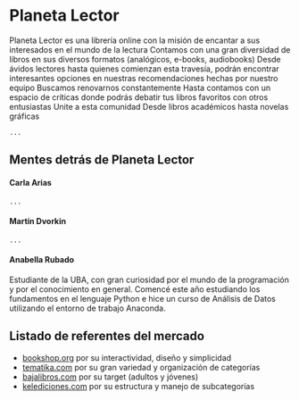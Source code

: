 # Planeta Lector

Planeta Lector es una librería online con la misión de encantar a sus interesados en el mundo de la lectura
Contamos con una gran diversidad de libros en sus diversos formatos (analógicos, e-books, audiobooks)
Desde ávidos lectores hasta quienes comienzan esta travesía, podrán encontrar interesantes opciones en nuestras recomendaciones hechas por nuestro equipo
Buscamos renovarnos constantemente
Hasta contamos con un espacio de críticas donde podrás debatir tus libros favoritos con otros entusiastas
Unite a esta comunidad
Desde libros académicos hasta novelas gráficas

    ...

## Mentes detrás de Planeta Lector

#### Carla Arias
    ...

#### Martín Dvorkin
    ...

#### Anabella Rubado
Estudiante de la UBA, con gran curiosidad por el mundo de la programación y por el conocimiento en general. Comencé este año estudiando los fundamentos en el lenguaje Python e hice un curso de Análisis de Datos utilizando el entorno de trabajo Anaconda.

## Listado de referentes del mercado
 * [bookshop.org](https://bookshop.org/) por su interactividad, diseño y simplicidad
 * [tematika.com](https://www.tematika.com/) por su gran variedad y organización de categorías
 * [bajalibros.com](https://www.bajalibros.com/AR?frstPGI3R=aHR0cHM6Ly93d3cuZ29vZ2xlLmNvbS8=) por su target (adultos y jóvenes)
 * [kelediciones.com](https://www.kelediciones.com/) por su estructura y manejo de subcategorías